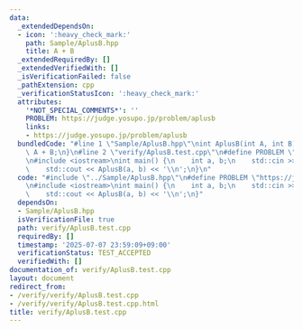 ```yaml
---
data:
  _extendedDependsOn:
  - icon: ':heavy_check_mark:'
    path: Sample/AplusB.hpp
    title: A + B
  _extendedRequiredBy: []
  _extendedVerifiedWith: []
  _isVerificationFailed: false
  _pathExtension: cpp
  _verificationStatusIcon: ':heavy_check_mark:'
  attributes:
    '*NOT_SPECIAL_COMMENTS*': ''
    PROBLEM: https://judge.yosupo.jp/problem/aplusb
    links:
    - https://judge.yosupo.jp/problem/aplusb
  bundledCode: "#line 1 \"Sample/AplusB.hpp\"\nint AplusB(int A, int B) {\n    return\
    \ A + B;\n}\n#line 2 \"verify/AplusB.test.cpp\"\n#define PROBLEM \"https://judge.yosupo.jp/problem/aplusb\"\
    \n#include <iostream>\nint main() {\n    int a, b;\n    std::cin >> a >> b;\n\
    \    std::cout << AplusB(a, b) << '\\n';\n}\n"
  code: "#include \"../Sample/AplusB.hpp\"\n#define PROBLEM \"https://judge.yosupo.jp/problem/aplusb\"\
    \n#include <iostream>\nint main() {\n    int a, b;\n    std::cin >> a >> b;\n\
    \    std::cout << AplusB(a, b) << '\\n';\n}"
  dependsOn:
  - Sample/AplusB.hpp
  isVerificationFile: true
  path: verify/AplusB.test.cpp
  requiredBy: []
  timestamp: '2025-07-07 23:59:09+09:00'
  verificationStatus: TEST_ACCEPTED
  verifiedWith: []
documentation_of: verify/AplusB.test.cpp
layout: document
redirect_from:
- /verify/verify/AplusB.test.cpp
- /verify/verify/AplusB.test.cpp.html
title: verify/AplusB.test.cpp
---
```


